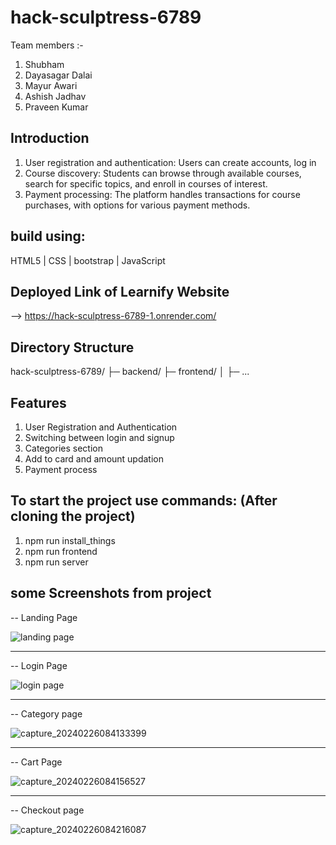 # hack-sculptress-6789

Team members :-

1. Shubham
2. Dayasagar Dalai
3. Mayur Awari
4. Ashish Jadhav
5. Praveen Kumar

## Introduction

1. User registration and authentication: Users can create accounts, log in
2. Course discovery: Students can browse through available courses, search for specific topics, and enroll in courses of interest.
3. Payment processing: The platform handles transactions for course purchases, with options for various payment methods.

## build using:
HTML5 |
CSS | bootstrap | 
JavaScript 

## Deployed Link of Learnify Website    
--> https://hack-sculptress-6789-1.onrender.com/

## Directory Structure
hack-sculptress-6789/
├─ backend/
├─ frontend/
│  ├─ ...

## Features
1. User Registration and Authentication
2. Switching between login and signup
3. Categories section
4. Add to card and amount updation
5. Payment process

## To start the project use commands: (After cloning the project)
1. npm run install_things
2. npm run frontend
3. npm run server

## some Screenshots from project
-- Landing Page

![landing page](https://github.com/ShubhKeshari/hack-sculptress-6789/assets/113028201/1b60d794-34f2-478f-a034-c95141050aa3)

<hr>

-- Login Page

![login page](https://github.com/ShubhKeshari/hack-sculptress-6789/assets/113028201/46cecdf5-d1c0-4fe1-a267-9d6351845b82)

<hr>

-- Category page

![capture_20240226084133399](https://github.com/ShubhKeshari/hack-sculptress-6789/assets/113028201/77087186-ea5a-4ee2-8ea5-72191a6e51dc)

<hr>

-- Cart Page

![capture_20240226084156527](https://github.com/ShubhKeshari/hack-sculptress-6789/assets/113028201/3776372d-9998-43e2-b456-f87935e06c75)

<hr>

-- Checkout page

![capture_20240226084216087](https://github.com/ShubhKeshari/hack-sculptress-6789/assets/113028201/4c245d86-1d87-4597-a6b3-91b0331799d4)


